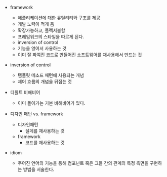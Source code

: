 * framework
  * 애플리케이션에 대한 유틸리티와 구조를 제공
  * 개발 노력이 적게 듬
  * 확장가능하고, 플렉서블함
  * 프레임워크의 스타일을 따르게 된다.
  * inversion of control
  * 기능을 얹어서 사용하는 것
  * 이미 잘 짜여진 코드로 만들어진 소프트웨어를 재사용해서 만드는 것

* inversion of control
  * 템플릿 메소드 패턴에 사용되는 개념
  * 제어 흐름의 개념을 뒤집는 것
* 디폴트 비해비어
  * 이미 돌아가는 기본 비해비어가 있다.

* 디자인 패턴 vs. framework
  * 디자인패턴
    * 설계를 재사용하는 것
  * framework
    * 코드를 재사용하는 것

* idiom
  * 주어진 언어의 기능을 통해 컴포넌트 혹은 그들 간의 관계의 특정 측면을 구현하는 방법을 서술한다.